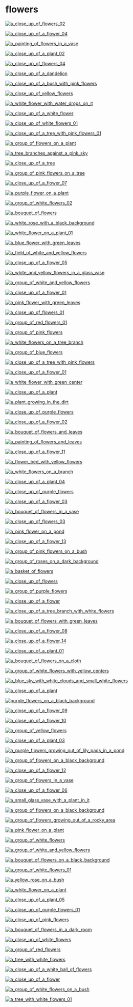 # flowers

<a href="a_close_up_of_flowers_02.jpg"><img alt="a_close_up_of_flowers_02" src="a_close_up_of_flowers_02.jpg"></a>

<a href="a_close_up_of_a_flower_04.jpg"><img alt="a_close_up_of_a_flower_04" src="a_close_up_of_a_flower_04.jpg"></a>

<a href="a_painting_of_flowers_in_a_vase.jpeg"><img alt="a_painting_of_flowers_in_a_vase" src="a_painting_of_flowers_in_a_vase.jpeg"></a>

<a href="a_close_up_of_a_plant_02.jpg"><img alt="a_close_up_of_a_plant_02" src="a_close_up_of_a_plant_02.jpg"></a>

<a href="a_close_up_of_flowers_04.jpg"><img alt="a_close_up_of_flowers_04" src="a_close_up_of_flowers_04.jpg"></a>

<a href="a_close_up_of_a_dandelion.jpg"><img alt="a_close_up_of_a_dandelion" src="a_close_up_of_a_dandelion.jpg"></a>

<a href="a_close_up_of_a_bush_with_pink_flowers.jpg"><img alt="a_close_up_of_a_bush_with_pink_flowers" src="a_close_up_of_a_bush_with_pink_flowers.jpg"></a>

<a href="a_close_up_of_yellow_flowers.jpg"><img alt="a_close_up_of_yellow_flowers" src="a_close_up_of_yellow_flowers.jpg"></a>

<a href="a_white_flower_with_water_drops_on_it.jpg"><img alt="a_white_flower_with_water_drops_on_it" src="a_white_flower_with_water_drops_on_it.jpg"></a>

<a href="a_close_up_of_a_white_flower.jpg"><img alt="a_close_up_of_a_white_flower" src="a_close_up_of_a_white_flower.jpg"></a>

<a href="a_close_up_of_white_flowers_01.jpg"><img alt="a_close_up_of_white_flowers_01" src="a_close_up_of_white_flowers_01.jpg"></a>

<a href="a_close_up_of_a_tree_with_pink_flowers_01.jpg"><img alt="a_close_up_of_a_tree_with_pink_flowers_01" src="a_close_up_of_a_tree_with_pink_flowers_01.jpg"></a>

<a href="a_group_of_flowers_on_a_plant.jpg"><img alt="a_group_of_flowers_on_a_plant" src="a_group_of_flowers_on_a_plant.jpg"></a>

<a href="a_tree_branches_against_a_pink_sky.jpg"><img alt="a_tree_branches_against_a_pink_sky" src="a_tree_branches_against_a_pink_sky.jpg"></a>

<a href="a_close_up_of_a_tree.jpg"><img alt="a_close_up_of_a_tree" src="a_close_up_of_a_tree.jpg"></a>

<a href="a_group_of_pink_flowers_on_a_tree.jpg"><img alt="a_group_of_pink_flowers_on_a_tree" src="a_group_of_pink_flowers_on_a_tree.jpg"></a>

<a href="a_close_up_of_a_flower_07.jpg"><img alt="a_close_up_of_a_flower_07" src="a_close_up_of_a_flower_07.jpg"></a>

<a href="a_purple_flower_on_a_plant.jpg"><img alt="a_purple_flower_on_a_plant" src="a_purple_flower_on_a_plant.jpg"></a>

<a href="a_group_of_white_flowers_02.jpg"><img alt="a_group_of_white_flowers_02" src="a_group_of_white_flowers_02.jpg"></a>

<a href="a_bouquet_of_flowers.jpg"><img alt="a_bouquet_of_flowers" src="a_bouquet_of_flowers.jpg"></a>

<a href="a_white_rose_with_a_black_background.png"><img alt="a_white_rose_with_a_black_background" src="a_white_rose_with_a_black_background.png"></a>

<a href="a_white_flower_on_a_plant_01.jpg"><img alt="a_white_flower_on_a_plant_01" src="a_white_flower_on_a_plant_01.jpg"></a>

<a href="a_blue_flower_with_green_leaves.jpg"><img alt="a_blue_flower_with_green_leaves" src="a_blue_flower_with_green_leaves.jpg"></a>

<a href="a_field_of_white_and_yellow_flowers.jpg"><img alt="a_field_of_white_and_yellow_flowers" src="a_field_of_white_and_yellow_flowers.jpg"></a>

<a href="a_close_up_of_a_flower_05.jpg"><img alt="a_close_up_of_a_flower_05" src="a_close_up_of_a_flower_05.jpg"></a>

<a href="a_white_and_yellow_flowers_in_a_glass_vase.jpg"><img alt="a_white_and_yellow_flowers_in_a_glass_vase" src="a_white_and_yellow_flowers_in_a_glass_vase.jpg"></a>

<a href="a_group_of_white_and_yellow_flowers.jpg"><img alt="a_group_of_white_and_yellow_flowers" src="a_group_of_white_and_yellow_flowers.jpg"></a>

<a href="a_close_up_of_a_flower_01.png"><img alt="a_close_up_of_a_flower_01" src="a_close_up_of_a_flower_01.png"></a>

<a href="a_pink_flower_with_green_leaves.jpg"><img alt="a_pink_flower_with_green_leaves" src="a_pink_flower_with_green_leaves.jpg"></a>

<a href="a_close_up_of_flowers_01.jpg"><img alt="a_close_up_of_flowers_01" src="a_close_up_of_flowers_01.jpg"></a>

<a href="a_group_of_red_flowers_01.jpg"><img alt="a_group_of_red_flowers_01" src="a_group_of_red_flowers_01.jpg"></a>

<a href="a_group_of_pink_flowers.jpeg"><img alt="a_group_of_pink_flowers" src="a_group_of_pink_flowers.jpeg"></a>

<a href="a_white_flowers_on_a_tree_branch.jpg"><img alt="a_white_flowers_on_a_tree_branch" src="a_white_flowers_on_a_tree_branch.jpg"></a>

<a href="a_group_of_blue_flowers.jpg"><img alt="a_group_of_blue_flowers" src="a_group_of_blue_flowers.jpg"></a>

<a href="a_close_up_of_a_tree_with_pink_flowers.jpg"><img alt="a_close_up_of_a_tree_with_pink_flowers" src="a_close_up_of_a_tree_with_pink_flowers.jpg"></a>

<a href="a_close_up_of_a_flower_01.jpg"><img alt="a_close_up_of_a_flower_01" src="a_close_up_of_a_flower_01.jpg"></a>

<a href="a_white_flower_with_green_center.jpg"><img alt="a_white_flower_with_green_center" src="a_white_flower_with_green_center.jpg"></a>

<a href="a_close_up_of_a_plant.jpg"><img alt="a_close_up_of_a_plant" src="a_close_up_of_a_plant.jpg"></a>

<a href="a_plant_growing_in_the_dirt.jpg"><img alt="a_plant_growing_in_the_dirt" src="a_plant_growing_in_the_dirt.jpg"></a>

<a href="a_close_up_of_purple_flowers.png"><img alt="a_close_up_of_purple_flowers" src="a_close_up_of_purple_flowers.png"></a>

<a href="a_close_up_of_a_flower_02.jpg"><img alt="a_close_up_of_a_flower_02" src="a_close_up_of_a_flower_02.jpg"></a>

<a href="a_bouquet_of_flowers_and_leaves.jpg"><img alt="a_bouquet_of_flowers_and_leaves" src="a_bouquet_of_flowers_and_leaves.jpg"></a>

<a href="a_painting_of_flowers_and_leaves.jpeg"><img alt="a_painting_of_flowers_and_leaves" src="a_painting_of_flowers_and_leaves.jpeg"></a>

<a href="a_close_up_of_a_flower_11.jpg"><img alt="a_close_up_of_a_flower_11" src="a_close_up_of_a_flower_11.jpg"></a>

<a href="a_flower_bed_with_yellow_flowers.jpg"><img alt="a_flower_bed_with_yellow_flowers" src="a_flower_bed_with_yellow_flowers.jpg"></a>

<a href="a_white_flowers_on_a_branch.jpg"><img alt="a_white_flowers_on_a_branch" src="a_white_flowers_on_a_branch.jpg"></a>

<a href="a_close_up_of_a_plant_04.jpg"><img alt="a_close_up_of_a_plant_04" src="a_close_up_of_a_plant_04.jpg"></a>

<a href="a_close_up_of_purple_flowers.jpg"><img alt="a_close_up_of_purple_flowers" src="a_close_up_of_purple_flowers.jpg"></a>

<a href="a_close_up_of_a_flower_03.jpg"><img alt="a_close_up_of_a_flower_03" src="a_close_up_of_a_flower_03.jpg"></a>

<a href="a_bouquet_of_flowers_in_a_vase.jpg"><img alt="a_bouquet_of_flowers_in_a_vase" src="a_bouquet_of_flowers_in_a_vase.jpg"></a>

<a href="a_close_up_of_flowers_03.jpg"><img alt="a_close_up_of_flowers_03" src="a_close_up_of_flowers_03.jpg"></a>

<a href="a_pink_flower_on_a_pond.jpg"><img alt="a_pink_flower_on_a_pond" src="a_pink_flower_on_a_pond.jpg"></a>

<a href="a_close_up_of_a_flower_13.jpg"><img alt="a_close_up_of_a_flower_13" src="a_close_up_of_a_flower_13.jpg"></a>

<a href="a_group_of_pink_flowers_on_a_bush.jpg"><img alt="a_group_of_pink_flowers_on_a_bush" src="a_group_of_pink_flowers_on_a_bush.jpg"></a>

<a href="a_group_of_roses_on_a_dark_background.png"><img alt="a_group_of_roses_on_a_dark_background" src="a_group_of_roses_on_a_dark_background.png"></a>

<a href="a_basket_of_flowers.jpg"><img alt="a_basket_of_flowers" src="a_basket_of_flowers.jpg"></a>

<a href="a_close_up_of_flowers.jpg"><img alt="a_close_up_of_flowers" src="a_close_up_of_flowers.jpg"></a>

<a href="a_group_of_purple_flowers.jpg"><img alt="a_group_of_purple_flowers" src="a_group_of_purple_flowers.jpg"></a>

<a href="a_close_up_of_a_flower.jpg"><img alt="a_close_up_of_a_flower" src="a_close_up_of_a_flower.jpg"></a>

<a href="a_close_up_of_a_tree_branch_with_white_flowers.jpg"><img alt="a_close_up_of_a_tree_branch_with_white_flowers" src="a_close_up_of_a_tree_branch_with_white_flowers.jpg"></a>

<a href="a_bouquet_of_flowers_with_green_leaves.jpg"><img alt="a_bouquet_of_flowers_with_green_leaves" src="a_bouquet_of_flowers_with_green_leaves.jpg"></a>

<a href="a_close_up_of_a_flower_08.jpg"><img alt="a_close_up_of_a_flower_08" src="a_close_up_of_a_flower_08.jpg"></a>

<a href="a_close_up_of_a_flower_14.jpg"><img alt="a_close_up_of_a_flower_14" src="a_close_up_of_a_flower_14.jpg"></a>

<a href="a_close_up_of_a_plant_01.jpg"><img alt="a_close_up_of_a_plant_01" src="a_close_up_of_a_plant_01.jpg"></a>

<a href="a_bouquet_of_flowers_on_a_cloth.jpg"><img alt="a_bouquet_of_flowers_on_a_cloth" src="a_bouquet_of_flowers_on_a_cloth.jpg"></a>

<a href="a_group_of_white_flowers_with_yellow_centers.jpg"><img alt="a_group_of_white_flowers_with_yellow_centers" src="a_group_of_white_flowers_with_yellow_centers.jpg"></a>

<a href="a_blue_sky_with_white_clouds_and_small_white_flowers.jpg"><img alt="a_blue_sky_with_white_clouds_and_small_white_flowers" src="a_blue_sky_with_white_clouds_and_small_white_flowers.jpg"></a>

<a href="a_close_up_of_a_plant.png"><img alt="a_close_up_of_a_plant" src="a_close_up_of_a_plant.png"></a>

<a href="purple_flowers_on_a_black_background.png"><img alt="purple_flowers_on_a_black_background" src="purple_flowers_on_a_black_background.png"></a>

<a href="a_close_up_of_a_flower_09.jpg"><img alt="a_close_up_of_a_flower_09" src="a_close_up_of_a_flower_09.jpg"></a>

<a href="a_close_up_of_a_flower_10.jpg"><img alt="a_close_up_of_a_flower_10" src="a_close_up_of_a_flower_10.jpg"></a>

<a href="a_group_of_yellow_flowers.jpg"><img alt="a_group_of_yellow_flowers" src="a_group_of_yellow_flowers.jpg"></a>

<a href="a_close_up_of_a_plant_03.jpg"><img alt="a_close_up_of_a_plant_03" src="a_close_up_of_a_plant_03.jpg"></a>

<a href="a_purple_flowers_growing_out_of_lily_pads_in_a_pond.jpg"><img alt="a_purple_flowers_growing_out_of_lily_pads_in_a_pond" src="a_purple_flowers_growing_out_of_lily_pads_in_a_pond.jpg"></a>

<a href="a_group_of_flowers_on_a_black_background.jpg"><img alt="a_group_of_flowers_on_a_black_background" src="a_group_of_flowers_on_a_black_background.jpg"></a>

<a href="a_close_up_of_a_flower_12.jpg"><img alt="a_close_up_of_a_flower_12" src="a_close_up_of_a_flower_12.jpg"></a>

<a href="a_group_of_flowers_in_a_vase.jpg"><img alt="a_group_of_flowers_in_a_vase" src="a_group_of_flowers_in_a_vase.jpg"></a>

<a href="a_close_up_of_a_flower_06.jpg"><img alt="a_close_up_of_a_flower_06" src="a_close_up_of_a_flower_06.jpg"></a>

<a href="a_small_glass_vase_with_a_plant_in_it.jpg"><img alt="a_small_glass_vase_with_a_plant_in_it" src="a_small_glass_vase_with_a_plant_in_it.jpg"></a>

<a href="a_group_of_flowers_on_a_black_background.png"><img alt="a_group_of_flowers_on_a_black_background" src="a_group_of_flowers_on_a_black_background.png"></a>

<a href="a_group_of_flowers_growing_out_of_a_rocky_area.jpg"><img alt="a_group_of_flowers_growing_out_of_a_rocky_area" src="a_group_of_flowers_growing_out_of_a_rocky_area.jpg"></a>

<a href="a_pink_flower_on_a_plant.jpg"><img alt="a_pink_flower_on_a_plant" src="a_pink_flower_on_a_plant.jpg"></a>

<a href="a_group_of_white_flowers.jpg"><img alt="a_group_of_white_flowers" src="a_group_of_white_flowers.jpg"></a>

<a href="a_group_of_white_and_yellow_flowers.png"><img alt="a_group_of_white_and_yellow_flowers" src="a_group_of_white_and_yellow_flowers.png"></a>

<a href="a_bouquet_of_flowers_on_a_black_background.jpg"><img alt="a_bouquet_of_flowers_on_a_black_background" src="a_bouquet_of_flowers_on_a_black_background.jpg"></a>

<a href="a_group_of_white_flowers_01.jpg"><img alt="a_group_of_white_flowers_01" src="a_group_of_white_flowers_01.jpg"></a>

<a href="a_yellow_rose_on_a_bush.png"><img alt="a_yellow_rose_on_a_bush" src="a_yellow_rose_on_a_bush.png"></a>

<a href="a_white_flower_on_a_plant.jpg"><img alt="a_white_flower_on_a_plant" src="a_white_flower_on_a_plant.jpg"></a>

<a href="a_close_up_of_a_plant_05.jpg"><img alt="a_close_up_of_a_plant_05" src="a_close_up_of_a_plant_05.jpg"></a>

<a href="a_close_up_of_purple_flowers_01.jpg"><img alt="a_close_up_of_purple_flowers_01" src="a_close_up_of_purple_flowers_01.jpg"></a>

<a href="a_close_up_of_pink_flowers.jpg"><img alt="a_close_up_of_pink_flowers" src="a_close_up_of_pink_flowers.jpg"></a>

<a href="a_bouquet_of_flowers_in_a_dark_room.jpg"><img alt="a_bouquet_of_flowers_in_a_dark_room" src="a_bouquet_of_flowers_in_a_dark_room.jpg"></a>

<a href="a_close_up_of_white_flowers.jpg"><img alt="a_close_up_of_white_flowers" src="a_close_up_of_white_flowers.jpg"></a>

<a href="a_group_of_red_flowers.jpg"><img alt="a_group_of_red_flowers" src="a_group_of_red_flowers.jpg"></a>

<a href="a_tree_with_white_flowers.jpg"><img alt="a_tree_with_white_flowers" src="a_tree_with_white_flowers.jpg"></a>

<a href="a_close_up_of_a_white_ball_of_flowers.jpg"><img alt="a_close_up_of_a_white_ball_of_flowers" src="a_close_up_of_a_white_ball_of_flowers.jpg"></a>

<a href="a_close_up_of_a_flower.png"><img alt="a_close_up_of_a_flower" src="a_close_up_of_a_flower.png"></a>

<a href="a_group_of_white_flowers_on_a_bush.jpg"><img alt="a_group_of_white_flowers_on_a_bush" src="a_group_of_white_flowers_on_a_bush.jpg"></a>

<a href="a_tree_with_white_flowers_01.jpg"><img alt="a_tree_with_white_flowers_01" src="a_tree_with_white_flowers_01.jpg"></a>

